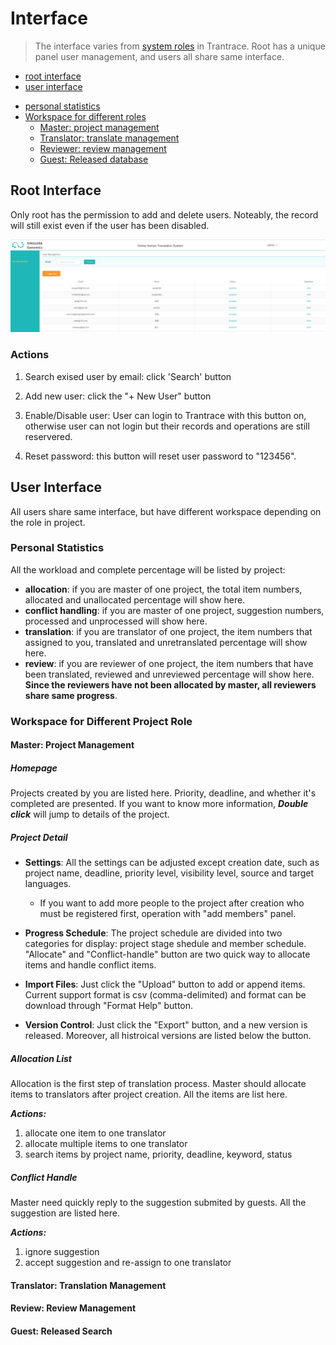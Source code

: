 # Interface

> The interface varies from [system roles](roles.md#system-roles) in Trantrace. Root has a unique panel user management, and users all share same interface.

+ [root interface](#root)
+ [user interface](#user) 
 - [personal statistics](#stat)
 - [Workspace for different roles](#workspace)
   - [Master: project management](#master)
   - [Translator: translate management](#translator)
   - [Reviewer: review management](#reviewer)
   - [Guest: Released database](#guest)

## Root Interface

<span id='root'></span>

Only root has the permission to add and delete users. Noteably, the record will still exist even if the user has been disabled.

![](/assets/interface.root.png)

### Actions

1. Search exised user by email: click 'Search' button 

2. Add new user: click the "+ New User" button

3. Enable/Disable user: User can login to Trantrace with this button on, otherwise user can not login but their records and operations are still reservered.
 
4. Reset password: this button will reset user password to "123456".


## User Interface

<span id='user'></span>

All users share same interface, but have different workspace depending on the role in project.
 
### Personal Statistics

<span id='stat'></span>

All the workload and complete percentage will be listed by project:
- **allocation**: if you are master of one project, the total item numbers, allocated and unallocated percentage will show here.
- **conflict handling**: if you are master of one project, suggestion numbers, processed and unprocessed will show here.
- **translation**: if you are translator of one project, the item numbers that assigned to you, translated and unretranslated percentage will show here.
- **review**: if you are reviewer of one project, the item numbers that have been translated, reviewed and unreviewed percentage will show here. **Since the reviewers have not been allocated by master, all reviewers share same progress**.

### Workspace for Different Project Role

<span id='workspace'></span>

#### Master: Project Management

<span id='master'></span>

##### Homepage

Projects created by you are listed here. Priority, deadline, and whether it's completed are presented. If you want to know more information, _**Double click**_ will jump to details of the project.

##### Project Detail

- **Settings**: All the settings can be adjusted except creation date, such as project name, deadline, priority level, visibility level, source and target languages. 

  - If you want to add more people to the project after creation who must be registered first, operation with "add members" panel. 
   
   
- **Progress Schedule**: The project schedule are divided into two categories for display: project stage shedule and member schedule. "Allocate" and "Conflict-handle" button are two quick way to allocate items and handle conflict items.

- **Import Files**: Just click the "Upload" button to add or append items. Current support format is csv (comma-delimited) and format can be download through "Format Help" button.

- **Version Control**: Just click the "Export" button, and a new version is released. Moreover, all histroical versions are listed below the button.

##### Allocation List

Allocation is the first step of translation process. Master should allocate items to translators after project creation. All the items are list here.

_**Actions:**_
1. allocate one item to one translator
2. allocate multiple items to one translator
3. search items by project name, priority, deadline, keyword, status
 
##### Conflict Handle

Master need quickly reply to the suggestion submited by guests. All the suggestion are listed here.

_**Actions:**_
1. ignore suggestion
2. accept suggestion and re-assign to one translator

#### Translator: Translation Management

<span id='translator'></span>




#### Review: Review Management

<span id='reviewer'></span>


#### Guest: Released Search
<span id='guest'></span>




